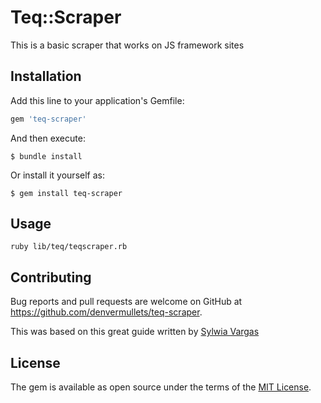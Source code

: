 # Teq::Scraper

This is a basic scraper that works on JS framework sites

## Installation

Add this line to your application's Gemfile:

```ruby
gem 'teq-scraper'
```

And then execute:

    $ bundle install

Or install it yourself as:

    $ gem install teq-scraper

## Usage

```
ruby lib/teq/teqscraper.rb
```

## Contributing

Bug reports and pull requests are welcome on GitHub at https://github.com/denvermullets/teq-scraper.

This was based on this great guide written by [Sylwia Vargas](https://www.scrapingbee.com/blog/web-scraping-ruby/)


## License

The gem is available as open source under the terms of the [MIT License](https://opensource.org/licenses/MIT).
